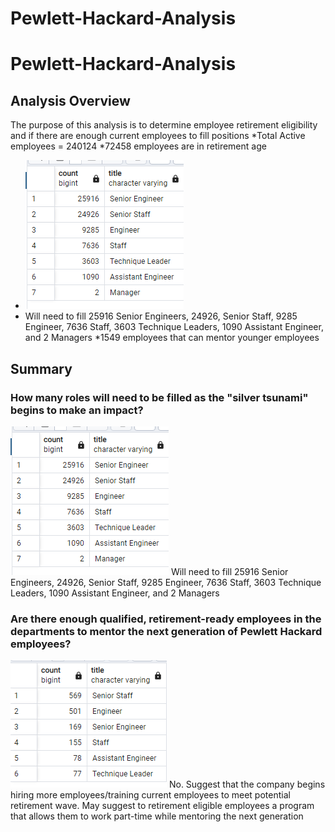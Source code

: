 # Pewlett-Hackard-Analysis

# Pewlett-Hackard-Analysis

## Analysis Overview
The purpose of this analysis is to determine employee retirement eligibility and if there are enough current employees to fill positions
*Total Active employees = 240124
*72458 employees are in retirement age 
* ![picture alt](retire_titles.png)
* Will need to fill 25916 Senior Engineers, 24926, Senior Staff, 9285 Engineer, 7636 Staff, 3603 Technique Leaders, 1090 Assistant Engineer, and 2 Managers
*1549 employees that can mentor younger employees


## Summary
### How many roles will need to be filled as the "silver tsunami" begins to make an impact?
![picture alt](retire_titles.png)
Will need to fill 25916 Senior Engineers, 24926, Senior Staff, 9285 Engineer, 7636 Staff, 3603 Technique Leaders, 1090 Assistant Engineer, and 2 Managers

### Are there enough qualified, retirement-ready employees in the departments to mentor the next generation of Pewlett Hackard employees?
![picture alt](mentor_titles.png)
No.  Suggest that the company begins hiring more employees/training current employees to meet
potential retirement wave.  May suggest to retirement eligible employees a program that allows them to work part-time while mentoring the next generation